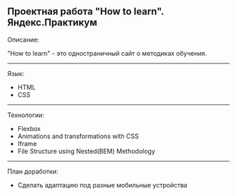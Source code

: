 Проектная работа "How to learn". Яндекс.Практикум
----------
Описание:

"How to learn" - это одностраничный сайт о методиках обучения.
___
Язык:
- HTML
- CSS
___
Технологии:
- Flexbox
- Animations and transformations with CSS
- Iframe
- File Structure using Nested(BEM) Methodology
---
План доработки:
- Сделать адаптацию под разные мобильные устройства

